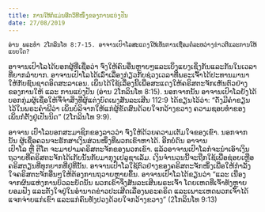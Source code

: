 ```yaml
---
title: ການໃຫ້ກໍ່ແມ່ນອີກວິທີໜຶ່ງຂອງການແບ່ງປັນ
date: 27/08/2019
---
```


`ອ່ານ ພຣະທຳ 2ໂກລິນໂທ 8:7-15. ອາຈານເປົາໂລສະແດງໃຫ້ເຫັນການເຊື່ອມຕໍ່ລະຫວ່າງຂ່າວດີແລະການໃຫ້ແບບໃດ?`

ອາຈານເປົາໂລໄດ້ບອກຜູ້ທີ່ເຊື່ອວ່າ ຈົ່ງໃຫ້ຄົນອື່ນຫຼາຍໆແລະເບິ່ງແຍງເຊິ່ງກັນແລະກັນໃນເວລາທີ່ຍາກລຳບາກ. ອາຈານເປົາໂລໄດ້ເລົ່າເລື່ອງກ່ຽວກັບຊ່ວງເວລາທີ່ພຣະເຈົ້າໄດ້ປະທານມານາໃຫ້ກັບຊົນຊາດອິດສະລາເອນ. ເພິ່ນໄດ້ໃຊ້ເລື່ອງນີ້ເພື່ອສະແດງໃຫ້ຄຣິສຕະຈັກເຫັນຕົວຢ່າງຂອງການໃຫ້ ແລະ ການແບ່ງປັນ (ອ່ານ 2ໂກລິນໂທ 8:15). ນອກຈາກນັ້ນ ອາຈານເປົາໂລຍັງໄດ້ບອກກຸ່ມຜູ້ເຊື່ອໃຫ້ຈື່ຈຳສິ່ງທີ່ຜູ້ແຕ່ງບົດເພງສັນລະເສີນ 112:9 ໄດ້ຂຽນໄວ້ວ່າ: “ດັ່ງມີຄຳຂຽນໄວ້ໃນພຣະຄຳພີວ່າ ເພິ່ນບໍລິຈາກໃຫ້ແກ່ຜູ້ຂັດສົນດ້ວຍໃຈກວ້າງຂວາງ ຄວາມຊອບທຳຂອງເພິ່ນກໍຕັ້ງຢູ່ເປັນນິດ” (2ໂກລິນໂທ 9:9).

ອາຈານ ເປົາໂລບອກສະມາຊິກຂອງລາວວ່າ ຈົ່ງໃຫ້ດ້ວຍຄວາມເຕັມໃຈຂອງເຂົາ. ນອກຈາກນັ້ນ ຜູ້ເຊື່ອຄວນຈະຮັກສາເງິນສ່ວນໜຶ່ງທີ່ພວກເຂົາຫາໄດ້. ອີກບໍ່ດົນ ອາຈານເປົາໂລ ຫຼື ຕີໂຕ ຈະມາຢາມຄຣິສຕະຈັກຂອງພວກເຂົາ. ແລ້ວອາຈານເປົາໂລກໍຈະນຳເອົາເງິນຖວາຍທີ່ຄຣິສຕະຈັກໄດ້ເກັບນັ້ນກັບມາກຸງເຢລູຊາເລັມ. ເງິນຈຳນວນນີ້ຈະຖືກໃຊ້ເພື່ອຊ່ອຍເຫຼືອຄຣິສຕຽນທີ່ທຸກຍາກທີ່ຢູ່ທີ່ນັ້ນ. ອາຈານເປົາໂລໃຊ້ຕົວຢ່າງຂອງຄຣິສຕະຈັກໜຶ່ງເພື່ອໃຫ້ກຳລັງໃຈຄຣິສຕະຈັກອື່ນໆໃຫ້ຕ້ອງການຖວາຍຫຼາຍຂຶ້ນ. ອາຈານເປົາໂລໄດ້ຂຽນວ່າ “ແລະ ເນື່ອງຈາກຜົນແຫ່ງການບົວລະບັດນັ້ນ ພວກເຂົາຈຶ່ງສັນລະເສີນພຣະເຈົ້າ ໂດຍເຫດທີ່ເຈົ້າທັງຫຼາຍຍອມຟັງ ແລະຕັ້ງໃຈຢູ່ໃນອຳນາດຂ່າວປະເສີດເລື່ອງພຣະຄຣິດ ແລະເພາະເຫດພວກເຈົ້າໄດ້ແຈກຈ່າຍແກ່ເຂົາ ແລະແກ່ຄົນທັງປວງດ້ວຍໃຈກວ້າງຂວາງ” (2ໂກລິນໂທ 9:13)
